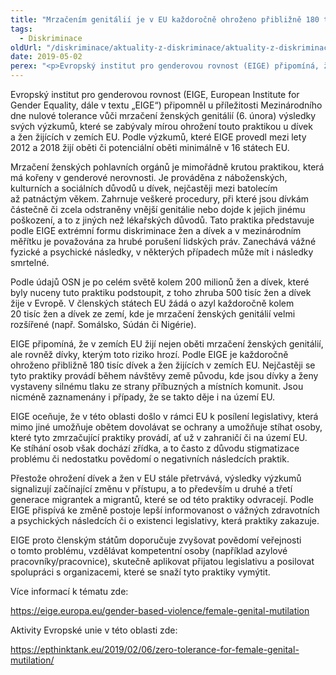 ```yaml
---
title: "Mrzačením genitálií je v EU každoročně ohroženo přibližně 180 tisíc dívek a žen z migrantských rodin"
tags:
  - Diskriminace
oldUrl: "/diskriminace/aktuality-z-diskriminace/aktuality-z-diskriminace-2019/mrzacenim-genitalii-je-v-eu-kazdorocne-ohrozeno-priblizne-180-tisic-divek-a-zen-z-migr/"
date: 2019-05-02
perex: "<p>Evropský institut pro genderovou rovnost (EIGE) připomíná, že tato extrémně krutá praktika je problémem i pro Evropskou unii.</p>"
---
```


<!-- imported from the old website -->

<p>Evropský institut pro genderovou rovnost (EIGE, European Institute for Gender Equality, dále v textu „EIGE“) připomněl u příležitosti Mezinárodního dne nulové tolerance vůči mrzačení ženských genitálií (6. února) výsledky svých výzkumů, které se zabývaly mírou ohrožení touto praktikou u dívek a žen žijících v zemích EU. Podle výzkumů, které EIGE provedl mezi lety 2012 a 2018 žijí oběti či potenciální oběti minimálně v 16 státech EU. </p> <p>Mrzačení ženských pohlavních orgánů je mimořádně krutou praktikou, která má kořeny v genderové nerovnosti. Je prováděna z náboženských, kulturních a sociálních důvodů u dívek, nejčastěji mezi batolecím až patnáctým věkem. Zahrnuje veškeré procedury, při které jsou dívkám částečně či zcela odstraněny vnější genitálie nebo dojde k jejich jinému poškození, a to z jiných než lékařských důvodů. Tato praktika představuje podle EIGE extrémní formu diskriminace žen a dívek a v mezinárodním měřítku je považována za hrubé porušení lidských práv. Zanechává vážné fyzické a psychické následky, v některých případech může mít i následky smrtelné. </p> <p>Podle údajů OSN je po celém světě kolem 200 milionů žen a dívek, které byly nuceny tuto praktiku podstoupit, z toho zhruba 500 tisíc žen a dívek žije v Evropě. V členských státech EU žádá o azyl každoročně kolem 20 tisíc žen a dívek ze zemí, kde je mrzačení ženských genitálií velmi rozšířené (např. Somálsko, Súdán či Nigérie).</p> <p>EIGE připomíná, že v zemích EU žijí nejen oběti mrzačení ženských genitálií, ale rovněž dívky, kterým toto riziko hrozí. Podle EIGE je každoročně ohroženo přibližně 180 tisíc dívek a žen žijících v zemích EU. Nejčastěji se tyto praktiky provádí během návštěvy země původu, kde jsou dívky a ženy vystaveny silnému tlaku ze strany příbuzných a místních komunit. Jsou nicméně zaznamenány i případy, že se takto děje i na území EU. </p> <p>EIGE oceňuje, že v této oblasti došlo v rámci EU k posílení legislativy, která mimo jiné umožňuje obětem dovolávat se ochrany a umožňuje stíhat osoby, které tyto zmrzačující praktiky provádí, ať už v zahraničí či na území EU. Ke stíhání osob však dochází zřídka, a to často z důvodu stigmatizace problému či nedostatku povědomí o negativních následcích praktik.</p> <p>Přestože ohrožení dívek a žen v EU stále přetrvává, výsledky výzkumů signalizují začínající změnu v přístupu, a to především u druhé a třetí generace migrantek a migrantů, které se od této praktiky odvracejí. Podle EIGE přispívá ke změně postoje lepší informovanost o vážných zdravotních a psychických následcích či o existenci legislativy, která praktiky zakazuje. </p> <p>EIGE proto členským státům doporučuje zvyšovat povědomí veřejnosti o tomto problému, vzdělávat kompetentní osoby (například azylové pracovníky/pracovnice), skutečně aplikovat přijatou legislativu a posilovat spolupráci s organizacemi, které se snaží tyto praktiky vymýtit.</p> <p>Více informací k tématu zde:</p> <p><a href="https://eige.europa.eu/gender-based-violence/female-genital-mutilation" target="_blank">https://eige.europa.eu/gender-based-violence/female-genital-mutilation</a></p> <p>Aktivity Evropské unie v této oblasti zde:</p> <a href="https://epthinktank.eu/2019/02/06/zero-tolerance-for-female-genital-mutilation/" target="_blank">https://epthinktank.eu/2019/02/06/zero-tolerance-for-female-genital-mutilation/</a>
